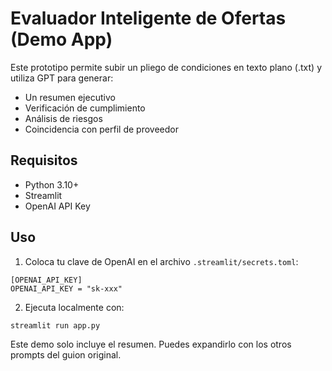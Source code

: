# Evaluador Inteligente de Ofertas (Demo App)

Este prototipo permite subir un pliego de condiciones en texto plano (.txt) y utiliza GPT para generar:
- Un resumen ejecutivo
- Verificación de cumplimiento
- Análisis de riesgos
- Coincidencia con perfil de proveedor

## Requisitos
- Python 3.10+
- Streamlit
- OpenAI API Key

## Uso
1. Coloca tu clave de OpenAI en el archivo `.streamlit/secrets.toml`:
```
[OPENAI_API_KEY]
OPENAI_API_KEY = "sk-xxx"
```

2. Ejecuta localmente con:
```
streamlit run app.py
```

Este demo solo incluye el resumen. Puedes expandirlo con los otros prompts del guion original.